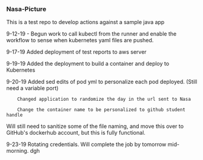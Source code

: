 ### Nasa-Picture

This is a test repo to develop actions against a sample java app

9-12-19 - Begun work to call kubectl from the runner and enable the workflow to sense when kubernetes yaml files are pushed.

9-17-19 Added deployment of test reports to aws server 

9-19-19 Added the deployment to build a container and deploy to Kubernetes

9-20-19 Added sed edits of pod yml to personalize each pod deployed.
        (Still need a variable port)

        Changed application to randomize the day in the url sent to Nasa
        
        Change the container name to be personalized to github student handle

Will still need to sanitize some of the file naming, and move this over to GitHub's dockerhub account, but this is fully functional.

9-23-19 Rotating credentials. Will complete the job by tomorrow mid-morning.
dgh
